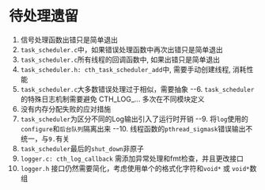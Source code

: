 
# 待处理遗留
1. 信号处理函数出错只是简单退出
2. `task_scheduler.c`中，如果错误处理函数中再次出错只是简单退出
3. `task_scheduler.c`所有线程的回调函数中, 如果出错只是简单退出
4. `task_scheduler.h: cth_task_scheduler_add`中, 需要手动创建线程, 消耗性能
5. `task_scheduler.c`大多数错误处理过于相似，需要抽象
    --6. `task_scheduler`的特殊日志机制需要避免 CTH_LOG_... 多次在不同模块定义
7. 没有内存分配失败的应对措施
8. `task_scheduler`为区分不同的Log输出引入了运行时开销
    --9. 将`log`使用的`configure`和`后台队列`隔离出来
    --10. 线程函数的`pthread_sigmask`错误输出不统一，与`9.`有关
11. `task_scheduler`最后的`shut_down`非原子
12. `logger.c: cth_log_callback` 需添加异常处理和fmt检查，并且更改接口
13. `logger.h` 接口仍然需要简化，考虑使用单个的格式化字符和`void*` 或 `void*`数组
